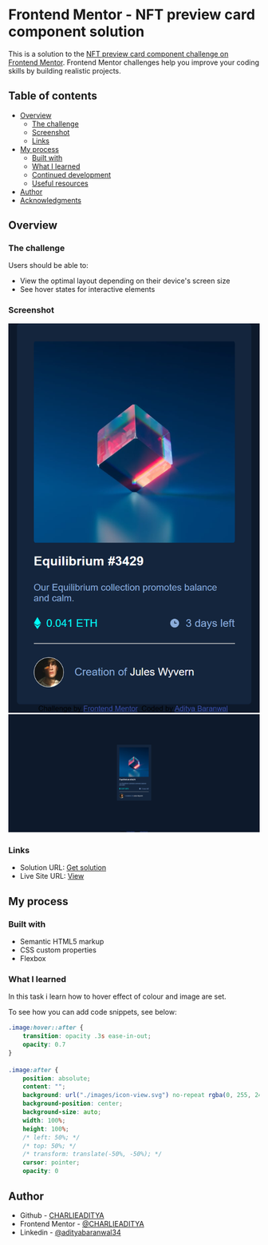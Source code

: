 # Frontend Mentor - NFT preview card component solution

This is a solution to the [NFT preview card component challenge on Frontend Mentor](https://www.frontendmentor.io/challenges/nft-preview-card-component-SbdUL_w0U). Frontend Mentor challenges help you improve your coding skills by building realistic projects. 

## Table of contents

- [Overview](#overview)
  - [The challenge](#the-challenge)
  - [Screenshot](#screenshot)
  - [Links](#links)
- [My process](#my-process)
  - [Built with](#built-with)
  - [What I learned](#what-i-learned)
  - [Continued development](#continued-development)
  - [Useful resources](#useful-resources)
- [Author](#author)
- [Acknowledgments](#acknowledgments)

## Overview

### The challenge

Users should be able to:

- View the optimal layout depending on their device's screen size
- See hover states for interactive elements

### Screenshot

![](./images/127.0.0.1_5500_index.html%20(1).png)
![](./images/127.0.0.1_5500_index.html.png)

### Links

- Solution URL: [Get solution](https://github.com/CHARLIEADITYA/nft-preview-card-component-main.git)
- Live Site URL: [View](https://charlieaditya.github.io/nft-preview-card-component-main/)

## My process

### Built with

- Semantic HTML5 markup
- CSS custom properties
- Flexbox

### What I learned
In this task i learn how to hover effect of colour and image are set.

To see how you can add code snippets, see below:

```css
.image:hover::after {
    transition: opacity .3s ease-in-out;
    opacity: 0.7
}

.image:after {
    position: absolute;
    content: "";
    background: url("./images/icon-view.svg") no-repeat rgba(0, 255, 247, .45);
    background-position: center;
    background-size: auto;
    width: 100%;
    height: 100%;
    /* left: 50%; */
    /* top: 50%; */
    /* transform: translate(-50%, -50%); */
    cursor: pointer;
    opacity: 0
```


## Author

- Github - [CHARLIEADITYA](https://github.com/CHARLIEADITYA)
- Frontend Mentor - [@CHARLIEADITYA](https://www.frontendmentor.io/profile/CHARLIEADITYA)
- Linkedin - [@adityabaranwal34](https://www.linkedin.com/in/adityabaranwal34/)

